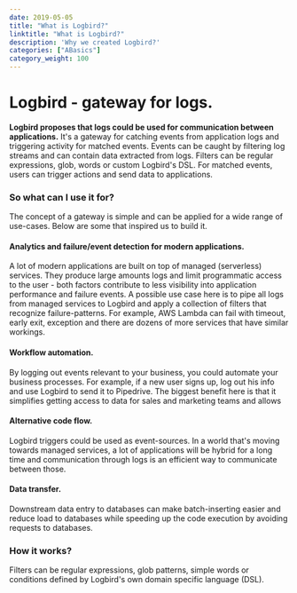 ```yaml
---
date: 2019-05-05
title: "What is Logbird?"
linktitle: "What is Logbird?"
description: 'Why we created Logbird?'
categories: ["ABasics"]
category_weight: 100
---
```


<h1 class='h2 font-weight-light'><b>Logbird</b> - gateway for logs.</h1>

**Logbird proposes that logs could be used for communication between applications.** It's a gateway for catching events from application logs and triggering activity for matched events. Events can be caught by filtering log streams and can contain data extracted from logs. Filters can be regular expressions, glob, words or custom Logbird's DSL. For matched events, users can trigger actions and send data to applications.

<h3 class='font-weight-light'>So what can I use it for?</h3>
The concept of a gateway is simple and can be applied for a wide range of use-cases. Below are some that inspired us to build it.

<h4>Analytics and failure/event detection for modern applications.</h4>
A lot of modern applications are built on top of managed (serverless) services. They produce large amounts logs and limit programmatic access to the user - both factors contribute to less visibility into application performance and failure events. A possible use case here is to pipe all logs from managed services to Logbird and apply a collection of filters that recognize failure-patterns. For example, AWS Lambda can fail with timeout, early exit, exception and there are dozens of more
services that have similar workings.

<h4 class='mt-2'>Workflow automation.</h4>
By logging out events relevant to your business, you could automate your business processes. For example, if a new user signs up, log out his info and use Logbird to send it to Pipedrive. The biggest benefit here is that it simplifies getting access to data for sales and marketing teams and allows 

<h4>Alternative code flow.</h4>
Logbird triggers could be used as event-sources. In a world that's moving towards managed services, a lot of applications will be hybrid for a long time and communication through logs is an efficient way to communicate between those.

<h4>Data transfer.</h4>
Downstream data entry to databases can make batch-inserting easier and reduce load to databases while speeding up the code execution by avoiding requests to databases.

<h3 class='font-weight-light'>How it works?</h3>
Filters can be regular expressions, glob patterns, simple words or conditions defined by Logbird's own domain specific language (DSL).
